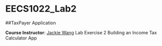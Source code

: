 # EECS1022_Lab2
##TaxPayer Application

**Course Instructor**: [Jackie Wang](https://www.eecs.yorku.ca/~jackie/)
Lab Exercise 2
Building an Income Tax Calculator App
